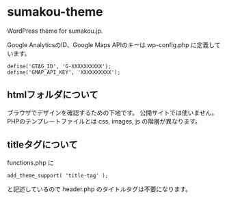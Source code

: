 # sumakou-theme
WordPress theme for sumakou.jp.

Google AnalyticsのID、Google Maps APIのキーは
wp-config.php に定義しています。

```
define('GTAG_ID', 'G-XXXXXXXXXX');
define('GMAP_API_KEY', 'XXXXXXXXXX');
```

## htmlフォルダについて
ブラウザでデザインを確認するための下地です。
公開サイトでは使いません。
PHPのテンプレートファイルとは css, images, js の階層が異なります。

## titleタグについて
functions.php に
```
add_theme_support( 'title-tag' );
```
と記述しているので header.php のタイトルタグは不要になります。
